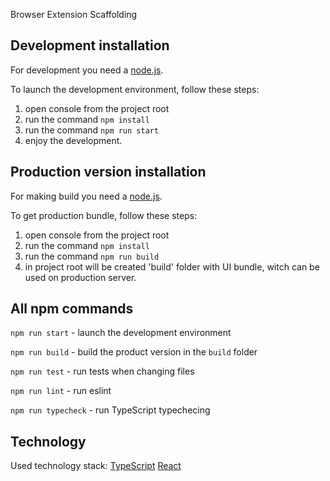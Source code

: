Browser Extension Scaffolding

## Development installation
For development you need a [node.js](https://nodejs.org).

To launch the development environment, follow these steps:

1.  open console from the project root
2.  run the command `npm install`
3.  run the command `npm run start`
4.  enjoy the development.

## Production version installation
For making build you need a [node.js](https://nodejs.org).

To get production bundle, follow these steps:

1.  open console from the project root
2.  run the command `npm install`
3.  run the command `npm run build`
4.  in project root will be created 'build' folder with UI bundle, witch can be used on production server.

## All npm commands

`npm run start` - launch the development environment

`npm run build` - build the product version in the `build` folder

`npm run test` - run tests when changing files

`npm run lint` - run eslint

`npm run typecheck` - run TypeScript typechecing

## Technology

Used technology stack: [TypeScript](https://www.typescriptlang.org/) [React](https://reactjs.org/)
